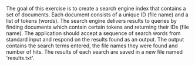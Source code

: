 The goal of this exercise is to create a search engine index that contains a set of documents. Each document consists of a unique ID (file name) and a list of tokens (words). The search engine delivers results to queries by finding documents which contain certain tokens and returning their IDs (file name).
The application should accept a sequence of search words from standard input and respond on the results found as an output. The output contains the search terms entered, the file names they were found and number of hits. The results of each search are saved in a new file named 'results.txt'.
